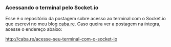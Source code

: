 ### Acessando o terminal pelo Socket.io

Esse é o repositório da postagem sobre acesso ao terminal com o Socket.io que
escrevi no meu blog [caba.re][0]. Caso queira ver a postagem na íntegra, acesse
o endereço abaixo:

http://caba.re/acesse-seu-terminal-com-o-socket-io

[0]: http://caba.re
